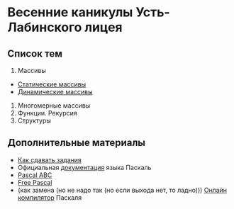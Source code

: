 # Весенние каникулы Усть-Лабинского лицея

## Список тем

1. Массивы
 - [Статические массивы](/ull-spring/static-arrays)
 - [Динамические массивы](/ull-spring/dynamic-arrays)
1. Многомерные массивы
1. Функции. Рекурсия
1. Структуры

## Дополнительные материалы

- [Как сдавать задания](/ull-spring/instructions)
- Официальная [документация](https://www.freepascal.org/docs.html) языка Паскаль
- [Pascal ABC](http://pascalabc.net/)
- [Free Pascal](https://www.freepascal.org/download.html)
- (как замена (но не надо так (но если выхода нет, то ладно)))
 [Онлайн компилятор](https://www.onlinegdb.com/online_pascal_compiler) Паскаля
